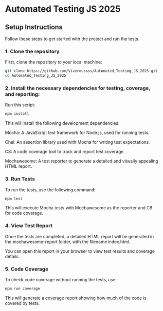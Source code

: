 # Automated Testing JS 2025

## Setup Instructions

Follow these steps to get started with the project and run the tests.

### 1. Clone the repository

First, clone the repository to your local machine:

```bash
git clone https://github.com/Viveroussss/Automated_Testing_JS_2025.git
cd Automated_Testing_JS_2025
```

### 2. Install the necessary dependencies for testing, coverage, and reporting:

Run this script: 

```bash
npm install
```

This will install the following development dependencies:

Mocha: A JavaScript test framework for Node.js, used for running tests.

Chai: An assertion library used with Mocha for writing test expectations.

C8: A code coverage tool to track and report test coverage.

Mochawesome: A test reporter to generate a detailed and visually appealing HTML report.

### 3. Run Tests
To run the tests, use the following command:

```bash
npm test
``` 
This will execute Mocha tests with Mochawesome as the reporter and C8 for code coverage.

### 4. View Test Report
Once the tests are completed, a detailed HTML report will be generated in the mochawesome-report folder, with the filename index.html.

You can open this report in your browser to view test results and coverage details.

### 5. Code Coverage
To check code coverage without running the tests, use:

```bash
npm run coverage
```
This will generate a coverage report showing how much of the code is covered by tests.
